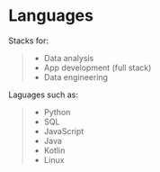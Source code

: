 # Languages

Stacks for:
> - Data analysis
> - App development (full stack)
> - Data engineering

Laguages such as:
> - Python
> - SQL
> - JavaScript 
> - Java
> - Kotlin
> - Linux


